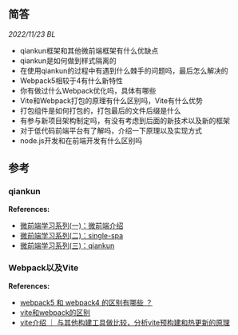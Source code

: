 ## 简答

_2022/11/23 BL_
- qiankun框架和其他微前端框架有什么优缺点
- qiankun是如何做到样式隔离的
- 在使用qiankun的过程中有遇到什么棘手的问题吗，最后怎么解决的
- Webpack5相较于4有什么新特性
- 你有做过什么Webpack优化吗，具体有哪些
- Vite和Webpack打包的原理有什么区别吗，Vite有什么优势
- 打包组件是如何打包的，打包最后的文件后缀是什么
- 有参与新项目架构制定吗，有没有考虑到后面的新技术以及新的框架
- 对于低代码前端平台有了解吗，介绍一下原理以及实现方式
- node.js开发和在前端开发有什么区别吗

## 参考

### qiankun

**References:**
- [微前端学习系列(一)：微前端介绍](https://juejin.cn/post/6955341801381167112)
- [微前端学习系列(二)：single-spa](https://juejin.cn/post/6955342063235760164)
- [微前端学习系列(三)：qiankun](https://juejin.cn/post/6955342295998660615)

### Webpack以及Vite

**References:**
- [webpack5 和 webpack4 的区别有哪些 ？](https://juejin.cn/post/6990869970385109005)
- [vite和webpack的区别](https://juejin.cn/post/6893699833425559559)
- [vite介绍 ｜ 与其他构建工具做比较，分析vite预构建和热更新的原理](https://juejin.cn/post/7016507506889326605)
